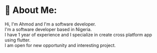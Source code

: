 # 💫 About Me:
Hi, I'm Ahmod and I'm a software developer.  <br>I'm a software developer based in Nigeria.  <br>I have 1 year of experience and I specialize in create cross platform app using flutter.  <br>I am open for new opportunity and interesting project.  <br>

